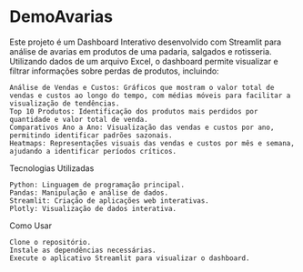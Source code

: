 # DemoAvarias

Este projeto é um Dashboard Interativo desenvolvido com Streamlit para análise de avarias em produtos de uma padaria, salgados e rotisseria. Utilizando dados de um arquivo Excel, o dashboard permite visualizar e filtrar informações sobre perdas de produtos, incluindo:

    Análise de Vendas e Custos: Gráficos que mostram o valor total de vendas e custos ao longo do tempo, com médias móveis para facilitar a visualização de tendências.
    Top 10 Produtos: Identificação dos produtos mais perdidos por quantidade e valor total de venda.
    Comparativos Ano a Ano: Visualização das vendas e custos por ano, permitindo identificar padrões sazonais.
    Heatmaps: Representações visuais das vendas e custos por mês e semana, ajudando a identificar períodos críticos.

Tecnologias Utilizadas

    Python: Linguagem de programação principal.
    Pandas: Manipulação e análise de dados.
    Streamlit: Criação de aplicações web interativas.
    Plotly: Visualização de dados interativa.

Como Usar

    Clone o repositório.
    Instale as dependências necessárias.
    Execute o aplicativo Streamlit para visualizar o dashboard.
